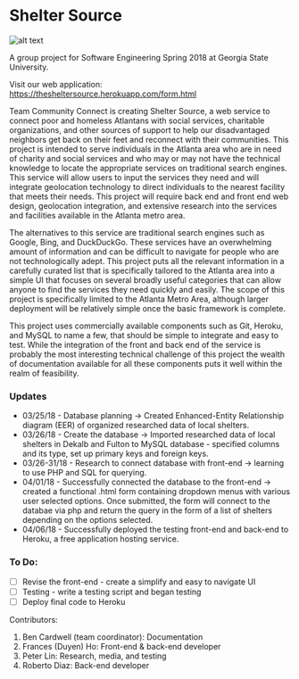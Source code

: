 # Shelter Source 

![alt text](https://image.ibb.co/h9SdnH/Webp_net_resizeimage.png)

A group project for Software Engineering Spring 2018 at Georgia State University. 

Visit our web application: https://thesheltersource.herokuapp.com/form.html

Team Community Connect is creating Shelter Source, a web service to
connect poor and homeless Atlantans with social services, charitable organizations, and other sources
of support to help our disadvantaged neighbors get back on their feet and reconnect with their
communities. This project is intended to serve individuals in the Atlanta area who are in need of charity
and social services and who may or may not have the technical knowledge to locate the appropriate
services on traditional search engines. This service will allow users to input the services they need and
will integrate geolocation technology to direct individuals to the nearest facility that meets their needs.
This project will require back end and front end web design, geolocation integration, and extensive
research into the services and facilities available in the Atlanta metro area.

The alternatives to this service are traditional search engines such as Google, Bing, and
DuckDuckGo. These services have an overwhelming amount of information and can be difficult to
navigate for people who are not technologically adept. This project puts all the relevant information in
a carefully curated list that is specifically tailored to the Atlanta area into a simple UI that focuses on
several broadly useful categories that can allow anyone to find the services they need quickly and
easily. The scope of this project is specifically limited to the Atlanta Metro Area, although larger
deployment will be relatively simple once the basic framework is complete.

This project uses commercially available components such as Git, Heroku, and MySQL to name a few, that should be
simple to integrate and easy to test. While the integration of the front and back end of the service is
probably the most interesting technical challenge of this project the wealth of documentation available
for all these components puts it well within the realm of feasibility.

### Updates
- 03/25/18 - Database planning -> Created Enhanced-Entity Relationship diagram (EER) of organized researched data of local shelters. 
- 03/26/18 - Create the database -> Imported researched data of local shelters in Dekalb and Fulton to MySQL database - specified columns and its type, set up primary keys and foreign keys. 
- 03/26-31/18 - Research to connect database with front-end -> learning to use PHP and SQL for querying.
- 04/01/18 - Successfully connected the database to the front-end -> created a functional .html form containing dropdown menus with various user selected options. Once submitted, the form will connect to the databae via php and return the query in the form of a list of shelters depending on the options selected. 
- 04/06/18 - Successfully deployed the testing front-end and back-end to Heroku, a free application hosting service. 

### To Do:
- [ ] Revise the front-end - create a simplify and easy to navigate UI 
- [ ] Testing - write a testing script and began testing
- [ ] Deploy final code to Heroku

Contributors:
1. Ben Cardwell (team coordinator): Documentation
2. Frances (Duyen) Ho: Front-end & back-end developer 
3. Peter Lin: Research, media, and testing 
4. Roberto Diaz: Back-end developer 
